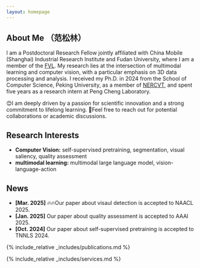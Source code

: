 ```yaml
---
layout: homepage
---
```


## About Me （范松林）

I am a Postdoctoral Research Fellow jointly affiliated with China Mobile (Shanghai) Industrial Research Institute and Fudan University, where I am a member of the [FVL](https://fvl.fudan.edu.cn/main.htm). My research lies at the intersection of multimodal learning and computer vision, with a particular emphasis on 3D data processing and analysis. I received my Ph.D. in 2024 from the School of Computer Science, Peking University, as a member of [NERCVT](https://idm.pku.edu.cn/), and spent five years as a research intern at Peng Cheng Laboratory.

😊I am deeply driven by a passion for scientific innovation and a strong commitment to lifelong learning. 🤝Feel free to reach out for potential collaborations or academic discussions.

## Research Interests

- **Computer Vision:** self-supervised pretraining, segmentation, visual saliency, quality assessment
- **multimodal learning:** multimodal large language model, vision-language-action

## News

- **[Mar. 2025]** 🔥🔥Our paper about visaul detection is accepted to NAACL 2025.
- **[Jan. 2025]** Our paper about quality assessment is accepted to AAAI 2025.
- **[Oct. 2024]** Our paper about self-supervised pretraining is accepted to TNNLS 2024.

{% include_relative _includes/publications.md %}

{% include_relative _includes/services.md %}
